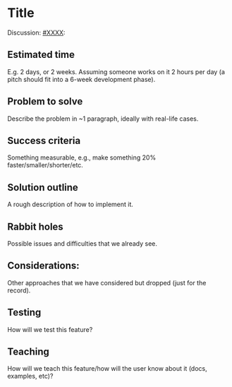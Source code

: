 # Title

Discussion: [#XXXX](https://github.com/lvgl/lvgl/issues/XXXX):

## Estimated time

E.g. 2 days, or 2 weeks. Assuming someone works on it 2 hours per day (a pitch should fit into a 6-week development phase).


## Problem to solve

Describe the problem in ~1 paragraph, ideally with real-life cases.

## Success criteria

Something measurable, e.g., make something 20% faster/smaller/shorter/etc.

## Solution outline

A rough description of how to implement it.

## Rabbit holes

Possible issues and difficulties that we already see.

## Considerations:
Other approaches that we have considered but dropped (just for the record).

## Testing

How will we test this feature?

## Teaching

How will we teach this feature/how will the user know about it (docs, examples, etc)?

